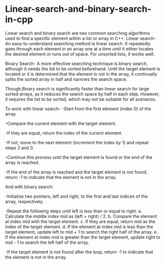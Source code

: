 # Linear-search-and-binary-search-in-cpp
Linear search and binary search are two common searching algorithms used to find a specific element within a list or array in C++. 
Linear search-An easy-to-understand searching method is linear search. It repeatedly goes through each element in an array one at a time until it either locates the desired element or runs out of space. For unsorted lists, it works well.

Binary Search- A more effective searching technique is binary search, although it needs the list to be sorted beforehand. Until the target element is located or it is determined that the element is not in the array, it continually splits the sorted array in half and narrows the search space.

Though,Binary search is significantly faster than linear search for large sorted arrays, as it reduces the search space by half in each step. However, it requires the list to be sorted, which may not be suitable for all scenarios.

To work with linear search-
-Start from the first element (index 0) of the array.

-Compare the current element with the target element.

-If they are equal, return the index of the current element.

-If not, move to the next element (increment the index by 1) and repeat steps 2 and 3.

-Continue this process until the target element is found or the end of the array is reached.

-If the end of the array is reached and the target element is not found, return -1 to indicate that the element is not in the array. 

And with binary search:

-Initialize two pointers, left and right, to the first and last indices of the array, respectively.

-Repeat the following steps until left is less than or equal to right:
a. Calculate the middle index mid as (left + right) / 2.
b. Compare the element at index mid with the target element.
c. If they are equal, return mid as the index of the target element.
d. If the element at index mid is less than the target element, update left to mid + 1 to search the right half of the array.
e. If the element at index mid is greater than the target element, update right to mid - 1 to search the left half of the array.

-If the target element is not found after the loop, return -1 to indicate that the element is not in the array.
